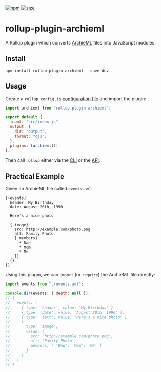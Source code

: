 [npm]: https://img.shields.io/npm/v/rollup-plugin-archieml
[npm-url]: https://www.npmjs.com/package/rollup-plugin-archieml
[size]: https://packagephobia.now.sh/badge?p=rollup-plugin-archieml
[size-url]: https://packagephobia.now.sh/result?p=rollup-plugin-archieml

[![npm][npm]][npm-url]
[![size][size]][size-url]

# rollup-plugin-archieml

A Rollup plugin which converts [ArchieML](http://archieml.org/) files into JavaScript modules.

## Install

```console
npm install rollup-plugin-archieml --save-dev
```

## Usage

Create a `rollup.config.js` [configuration file](https://www.rollupjs.org/guide/en/#configuration-files) and import the plugin:

```js
import archieml from "rollup-plugin-archieml";

export default {
  input: "src/index.js",
  output: {
    dir: "output",
    format: "cjs",
  },
  plugins: [archieml()],
};
```

Then call `rollup` either via the [CLI](https://www.rollupjs.org/guide/en/#command-line-reference) or the [API](https://www.rollupjs.org/guide/en/#javascript-api).

## Practical Example

Given an ArchieML file called `events.aml`:

```
[+events]
  header: My Birthday
  date: August 20th, 1990

  Here's a nice photo

  {.image}
    src: http://example.com/photo.png
    alt: Family Photo
    [.members]
      * Dad
      * Mom
      * Me
    []
  {}
[]
```

Using this plugin, we can `import` (or `require`) the ArchieML file directly:

```js
import events from "./events.aml";

console.dir(events, { depth: null });
// {
//   events: [
//     { type: 'header', value: 'My Birthday' },
//     { type: 'date', value: 'August 20th, 1990' },
//     { type: 'text', value: "Here's a nice photo" },
//     {
//       type: 'image',
//       value: {
//         src: 'http://example.com/photo.png',
//         alt: 'Family Photo',
//         members: [ 'Dad', 'Mom', 'Me' ]
//       }
//     }
//   ]
// }
```
